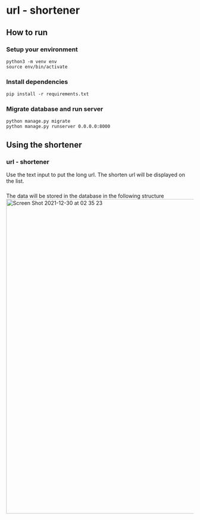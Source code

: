 # url - shortener

## How to run
### Setup your environment
```
python3 -m venv env
source env/bin/activate
```
### Install dependencies
```
pip install -r requirements.txt
```
### Migrate database and run server
```
python manage.py migrate
python manage.py runserver 0.0.0.0:8000
```

## Using the shortener

### url - shortener
Use the text input to put the long url. The shorten url will be displayed on the list.

###
The data will be stored in the database in the following structure
<img width="845" alt="Screen Shot 2021-12-30 at 02 35 23" src="https://user-images.githubusercontent.com/18133417/147724479-7040c56a-86fa-49cc-b6ce-ca6b8307ff73.png">

